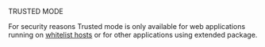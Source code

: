 TRUSTED MODE

For security reasons Trusted mode is only available for web applications running on [whitelist hosts](../src/data/config.json#L7) or for other applications using extended package.